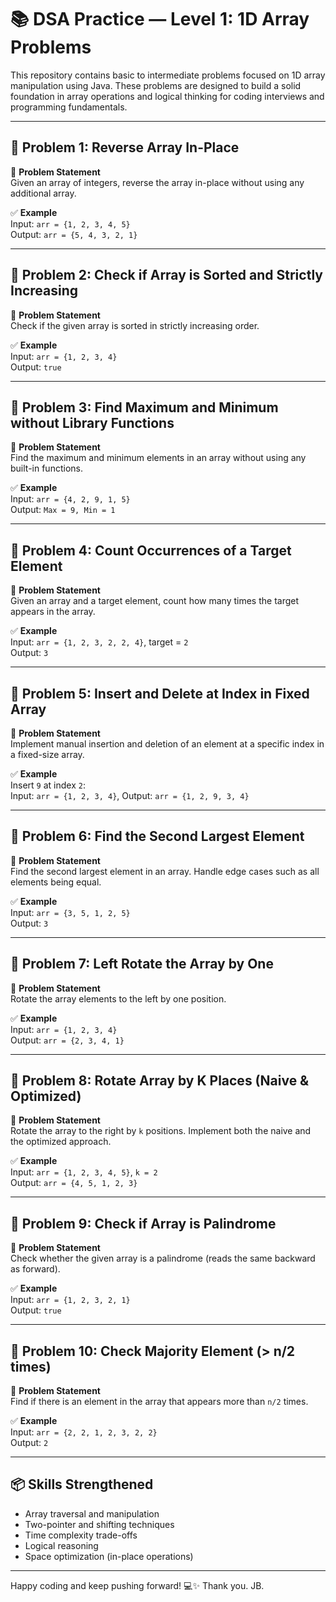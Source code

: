 # 📚 DSA Practice — Level 1: 1D Array Problems

This repository contains basic to intermediate problems focused on 1D array manipulation using Java. These problems are designed to build a solid foundation in array operations and logical thinking for coding interviews and programming fundamentals.

---

## 📘 Problem 1: Reverse Array In-Place

🧠 **Problem Statement**  
Given an array of integers, reverse the array in-place without using any additional array.

✅ **Example**  
Input: `arr = {1, 2, 3, 4, 5}`  
Output: `arr = {5, 4, 3, 2, 1}`

---

## 📘 Problem 2: Check if Array is Sorted and Strictly Increasing

🧠 **Problem Statement**  
Check if the given array is sorted in strictly increasing order.

✅ **Example**  
Input: `arr = {1, 2, 3, 4}`  
Output: `true`

---

## 📘 Problem 3: Find Maximum and Minimum without Library Functions

🧠 **Problem Statement**  
Find the maximum and minimum elements in an array without using any built-in functions.

✅ **Example**  
Input: `arr = {4, 2, 9, 1, 5}`  
Output: `Max = 9, Min = 1`

---

## 📘 Problem 4: Count Occurrences of a Target Element

🧠 **Problem Statement**  
Given an array and a target element, count how many times the target appears in the array.

✅ **Example**  
Input: `arr = {1, 2, 3, 2, 2, 4}`, target = `2`  
Output: `3`

---

## 📘 Problem 5: Insert and Delete at Index in Fixed Array

🧠 **Problem Statement**  
Implement manual insertion and deletion of an element at a specific index in a fixed-size array.

✅ **Example**  
Insert `9` at index `2`:  
Input: `arr = {1, 2, 3, 4}`, Output: `arr = {1, 2, 9, 3, 4}`

---

## 📘 Problem 6: Find the Second Largest Element

🧠 **Problem Statement**  
Find the second largest element in an array. Handle edge cases such as all elements being equal.

✅ **Example**  
Input: `arr = {3, 5, 1, 2, 5}`  
Output: `3`

---

## 📘 Problem 7: Left Rotate the Array by One

🧠 **Problem Statement**  
Rotate the array elements to the left by one position.

✅ **Example**  
Input: `arr = {1, 2, 3, 4}`  
Output: `arr = {2, 3, 4, 1}`

---

## 📘 Problem 8: Rotate Array by K Places (Naive & Optimized)

🧠 **Problem Statement**  
Rotate the array to the right by `k` positions. Implement both the naive and the optimized approach.

✅ **Example**  
Input: `arr = {1, 2, 3, 4, 5}`, `k = 2`  
Output: `arr = {4, 5, 1, 2, 3}`

---

## 📘 Problem 9: Check if Array is Palindrome

🧠 **Problem Statement**  
Check whether the given array is a palindrome (reads the same backward as forward).

✅ **Example**  
Input: `arr = {1, 2, 3, 2, 1}`  
Output: `true`

---

## 📘 Problem 10: Check Majority Element (> n/2 times)

🧠 **Problem Statement**  
Find if there is an element in the array that appears more than `n/2` times.

✅ **Example**  
Input: `arr = {2, 2, 1, 2, 3, 2, 2}`  
Output: `2`

---

## 📦 Skills Strengthened

- Array traversal and manipulation
- Two-pointer and shifting techniques
- Time complexity trade-offs
- Logical reasoning
- Space optimization (in-place operations)

---

Happy coding and keep pushing forward! 💻✨
Thank you.
JB.
